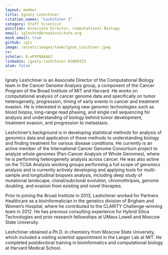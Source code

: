 ```yaml
---
layout: member
title: Ignaty Leshchiner
citation_names: "Leshchiner I"
category: Staff Scientist
position: Associate Director, Computational Biology
email: igleshch@broadinstitute.org
mask_email: true
github: iglc 
image: /assets/images/team/Ignat_Leschiner.jpeg
cv:
scholar: 0-wPXPQAAAAJ
linkedin: ignaty-leshchiner-63809323
alum: false
---
```


Ignaty Leshchiner is an Associate Director of the Computational Biology team in the Cancer Genome Analysis group, a component of the Cancer Program of the Broad Institute of MIT and Harvard. He works on computational analysis of cancer genome data and specifically on tumor heterogeneity, progression, timing of early events in cancer and treatment evasion. He is interested in applying new genomic technologies such as blood biopsy, long-range read phasing, and single cell sequencing for analysis and understanding of biology behind tumor development, treatment evasion, and progression to metastasis.

Leshchiner’s background is in developing statistical methods for analysis of genomics data and application of these methods to understanding biology and finding treatment for various disease conditions. He currently is an active member of the International Cancer Genome Consortium project to analyze whole genomes (Pan-Cancer Analysis of Whole Genomes), where he is performing heterogeneity analysis across cancer. He was also active on the TCGA Analysis working groups performing a full scope of genomics analysis and is currently actively developing and applying tools for multi-sample and longitudinal biopsies analysis, including deep study of mutational landscape, clonal/subclonal evolution, chromothripsis, genome doubling, and evasion from existing and novel therapies.

Prior to joining the Broad Institute in 2013, Leshchiner worked for Partners Healthcare as a bioinformatician in the genetics division of Brigham and Women’s Hospital, where he contributed to the CLARITY Challenge-winning team in 2012. He has previous consulting experience for Hybrid Silica Technologies and prior research fellowships at UMass Lowell and Moscow State University.

Leshchiner obtained a Ph.D. in chemistry from Moscow State University, which included a visiting scientist appointment in the Langer Lab at MIT. He completed postdoctoral training in bioinformatics and computational biology at Harvard Medical School.
